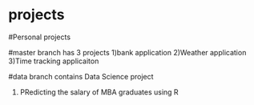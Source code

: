 # projects
#Personal projects

#master branch has 3 projects
1)bank application
2)Weather application
3)Time tracking applicaiton

#data branch contains Data Science project
1) PRedicting the salary of MBA graduates using R 
